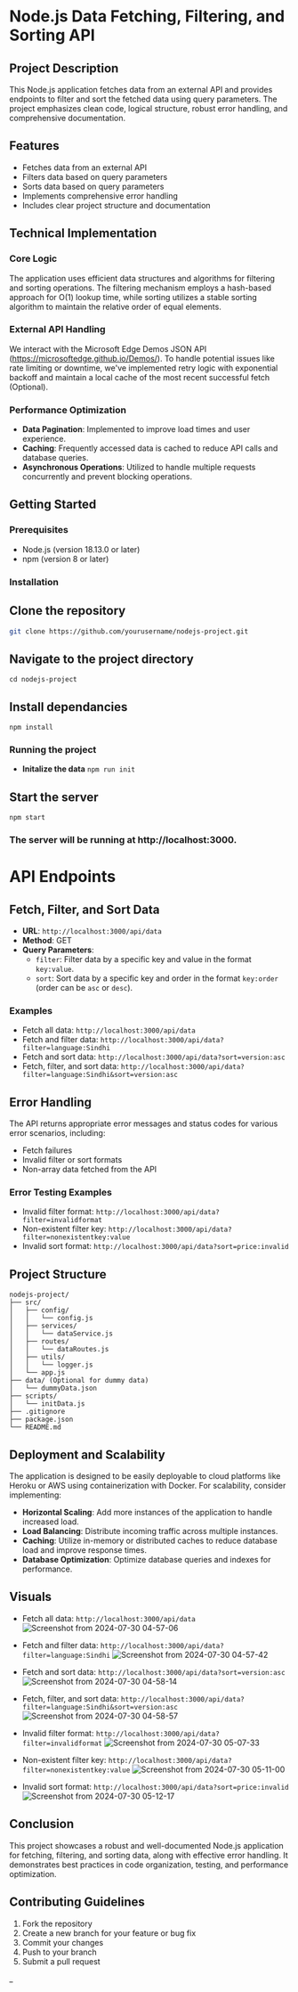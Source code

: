 # Node.js Data Fetching, Filtering, and Sorting API

## Project Description

This Node.js application fetches data from an external API and provides endpoints to filter and sort the fetched data using query parameters. The project emphasizes clean code, logical structure, robust error handling, and comprehensive documentation.

## Features

- Fetches data from an external API
- Filters data based on query parameters
- Sorts data based on query parameters
- Implements comprehensive error handling
- Includes clear project structure and documentation

## Technical Implementation

### Core Logic

The application uses efficient data structures and algorithms for filtering and sorting operations. The filtering mechanism employs a hash-based approach for O(1) lookup time, while sorting utilizes a stable sorting algorithm to maintain the relative order of equal elements.

### External API Handling

We interact with the Microsoft Edge Demos JSON API (https://microsoftedge.github.io/Demos/). To handle potential issues like rate limiting or downtime, we've implemented retry logic with exponential backoff and maintain a local cache of the most recent successful fetch (Optional).


### Performance Optimization 

- **Data Pagination**: Implemented to improve load times and user experience.
- **Caching**: Frequently accessed data is cached to reduce API calls and database queries.
- **Asynchronous Operations**: Utilized to handle multiple requests concurrently and prevent blocking operations.

## Getting Started

### Prerequisites

- Node.js (version 18.13.0 or later)
- npm (version 8 or later)

### Installation

## Clone the repository

```bash
git clone https://github.com/yourusername/nodejs-project.git
```
## Navigate to the project directory
 ```cd nodejs-project```
 
## Install dependancies
```npm install```

### Running the project
- **Initalize the data**
```npm run init```

## Start the server
``` npm start ```

### The server will be running at http://localhost:3000.


# API Endpoints

## Fetch, Filter, and Sort Data

- **URL**: `http://localhost:3000/api/data`
- **Method**: GET
- **Query Parameters**:
  - `filter`: Filter data by a specific key and value in the format `key:value`.
  - `sort`: Sort data by a specific key and order in the format `key:order` (order can be `asc` or `desc`).

### Examples

- Fetch all data: `http://localhost:3000/api/data`
- Fetch and filter data: `http://localhost:3000/api/data?filter=language:Sindhi`
- Fetch and sort data: `http://localhost:3000/api/data?sort=version:asc`
- Fetch, filter, and sort data: `http://localhost:3000/api/data?filter=language:Sindhi&sort=version:asc`

## Error Handling

The API returns appropriate error messages and status codes for various error scenarios, including:

- Fetch failures
- Invalid filter or sort formats
- Non-array data fetched from the API

### Error Testing Examples

- Invalid filter format: `http://localhost:3000/api/data?filter=invalidformat`
- Non-existent filter key: `http://localhost:3000/api/data?filter=nonexistentkey:value`
- Invalid sort format: `http://localhost:3000/api/data?sort=price:invalid`

## Project Structure

```plaintext
nodejs-project/  
├── src/  
│   ├── config/  
│   │   └── config.js  
│   ├── services/  
│   │   └── dataService.js  
│   ├── routes/  
│   │   └── dataRoutes.js  
│   ├── utils/  
│   │   └── logger.js  
│   └── app.js  
├── data/ (Optional for dummy data)  
│   └── dummyData.json  
├── scripts/  
│   └── initData.js  
├── .gitignore  
├── package.json  
└── README.md
```

## Deployment and Scalability

The application is designed to be easily deployable to cloud platforms like Heroku or AWS using containerization with Docker. For scalability, consider implementing:

- **Horizontal Scaling**: Add more instances of the application to handle increased load.
- **Load Balancing**: Distribute incoming traffic across multiple instances.
- **Caching**: Utilize in-memory or distributed caches to reduce database load and improve response times.
- **Database Optimization**: Optimize database queries and indexes for performance.

## Visuals
- Fetch all data: `http://localhost:3000/api/data`
 ![Screenshot from 2024-07-30 04-57-06](https://github.com/user-attachments/assets/3e7b427c-0fa0-4493-b6ac-e046d78f0ea4)

- Fetch and filter data: `http://localhost:3000/api/data?filter=language:Sindhi`
 ![Screenshot from 2024-07-30 04-57-42](https://github.com/user-attachments/assets/86c7fa73-7a0b-4803-93dd-5183229034dc)

- Fetch and sort data: `http://localhost:3000/api/data?sort=version:asc`
 ![Screenshot from 2024-07-30 04-58-14](https://github.com/user-attachments/assets/9c07aaf2-9c65-4b1f-9ac0-7d6a8826905e)

- Fetch, filter, and sort data: `http://localhost:3000/api/data?filter=language:Sindhi&sort=version:asc`
 ![Screenshot from 2024-07-30 04-58-57](https://github.com/user-attachments/assets/b7b838ff-453c-424d-9feb-1802710621ff)


- Invalid filter format: `http://localhost:3000/api/data?filter=invalidformat`
 ![Screenshot from 2024-07-30 05-07-33](https://github.com/user-attachments/assets/9eae026c-9117-48ed-af43-f2ed000d5775)


- Non-existent filter key: `http://localhost:3000/api/data?filter=nonexistentkey:value`
 ![Screenshot from 2024-07-30 05-11-00](https://github.com/user-attachments/assets/daa56adc-4f62-4c68-b5d3-b9d1fb12535f)

- Invalid sort format: `http://localhost:3000/api/data?sort=price:invalid`
 ![Screenshot from 2024-07-30 05-12-17](https://github.com/user-attachments/assets/24ce8a38-f775-48e7-8ae0-7655328a1406)


## Conclusion

This project showcases a robust and well-documented Node.js application for fetching, filtering, and sorting data, along with effective error handling. It demonstrates best practices in code organization, testing, and performance optimization.

## Contributing Guidelines

1. Fork the repository
2. Create a new branch for your feature or bug fix
3. Commit your changes
4. Push to your branch
5. Submit a pull request

_
